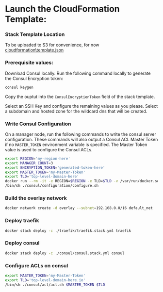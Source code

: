 # Launch the CloudFormation Template:

### Stack Template Location
To be uploaded to S3 for convenience, for now [cloudformation\template.json](cloudformation\template.json)

### Prerequisite values:
Download Consul locally.  Run the following command locally to generate the Consul Encryption token:
```sh
consul keygen
```
Copy the ouptut into the `ConsulEncryptionToken` field of the stack template.

Select an SSH Key and configure the remaining values as you please.
Select a subdomain and hosted zone for the wildcard dns that will be created.


### Write Consul Configuration
On a manager node, run the following commands to write the consul server configuration.  These commands will also output a Consul ACL Master Token if no `MASTER_TOKEN` environment variable is specified.  The Master Token value is used to configure the Consul ACLs.
```sh
export REGION='my-region-here'
export MANAGER_COUNT=3
export ENCRYPTION_TOKEN='generated-token-here'
export MASTER_TOKEN='my-Master-Token'
export TLD='top-level-domain-here'
docker run --rm -it -e REGION=$REGION -e TLD=$TLD -v /var/run/docker.sock:/var/run/docker.sock estenrye/generate-certs
/bin/sh ./consul/configuration/configure.sh
```

### Build the overlay network
```sh
docker network create -d overlay --subnet=192.168.0.0/16 default_net
```

### Deploy traefik
```sh
docker stack deploy -c ./traefik/traefik.stack.yml traefik
```

### Deploy consul
```sh
docker stack deploy -c ./consul/consul.stack.yml consul
```

### Configure ACLs on consul
```sh
export MASTER_TOKEN='my-Master-Token'
export TLD='top-level-domain-here.io'
/bin/sh ./consul/acl/acl.sh $MASTER_TOKEN $TLD
```